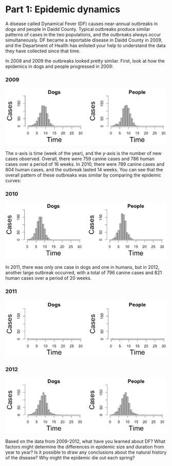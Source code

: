 # Part 1: Epidemic dynamics

A disease called Dynamical Fever (DF) causes near-annual outbreaks in dogs and people in Daidd County. Typical outbreaks produce similar patterns of cases in the two populations, and the outbreaks always occur simultaneously. DF became a reportable disease in Daidd County in 2009, and the Department of Health has enlisted your help to understand the data they have collected since that time.

In 2008 and 2009 the outbreaks looked pretty similar. First, look at how the epidemics in dogs and people progressed in 2009:

### 2009
 
!['2009 Outcomes'](df2008.png)

The x-axis is time (week of the year), and the y-axis is the number of new cases observed.  Overall, there were 759 canine cases and 786 human cases over a period of 16 weeks. In 2010, there were 789 canine cases and 804 human cases, and the outbreak lasted 14 weeks. You can see that the overall pattern of these outbreaks was similar by comparing the epidemic curves:

### 2010

!['2010 Outcomes'](df2009.png)

In 2011, there was only one case in dogs and one in humans, but in 2012, another large outbreak occurred, with a total of 796 canine cases and 821 human cases over a period of 20 weeks.

### 2011

!['2011 Outcomes'](df2010.png)

### 2012

!['2012 Outcomes'](df2011.png)

Based on the data from 2009-2012, what have you learned about DF?  What factors might determine the differences in epidemic size and duration from year to year? Is it possible to draw any conclusions about the natural history of the disease? Why might the epidemic die out each spring?
